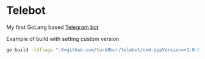 # Telebot
My first GoLang based [Telegram bot](http://t.me/turb0bur_bot)

Example of build with setting custom version
```bash
go build -ldflags "-X=github.com/turb0bur/telebot/cmd.appVersion=v1.0.0"
```